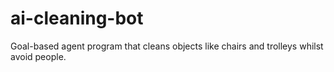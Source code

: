 # ai-cleaning-bot
Goal-based agent program that cleans objects like chairs and trolleys whilst avoid people.
